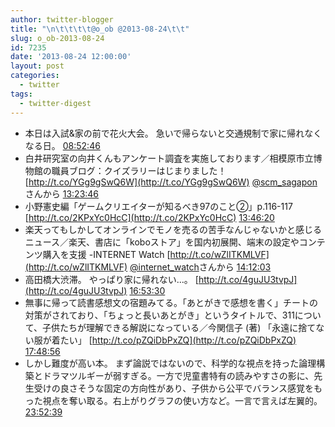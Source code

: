 ```yaml
---
author: twitter-blogger
title: "\n\t\t\t\t@o_ob @2013-08-24\t\t"
slug: o_ob-2013-08-24
id: 7235
date: '2013-08-24 12:00:00'
layout: post
categories:
  - twitter
tags:
  - twitter-digest
---
```


*   本日は入試&家の前で花火大会。 急いで帰らないと交通規制で家に帰れなくなる日。 [08:52:46](http://twitter.com/o_ob/statuses/371057457386106880)
*   白井研究室の向井くんもアンケート調査を実施しております／相模原市立博物館の職員ブログ：クイズラリーはじまりました！ [http://t.co/YGg9gSwQ6W](http://t.co/YGg9gSwQ6W) [@scm_sagapon](http://twitter.com/scm_sagapon)さんから [13:23:46](http://twitter.com/o_ob/statuses/371125655393402880)
*   小野憲史編「ゲームクリエイターが知るべき97のこと②」p.116-117 [http://t.co/2KPxYc0HcC](http://t.co/2KPxYc0HcC) [13:46:20](http://twitter.com/o_ob/statuses/371131336309739521)
*   楽天ってもしかしてオンラインでモノを売るの苦手なんじゃないかと感じるニュース／楽天、書店に「koboストア」を国内初展開、端末の設定やコンテンツ購入を支援 -INTERNET Watch [http://t.co/wZlITKMLVF](http://t.co/wZlITKMLVF) [@internet_watch](http://twitter.com/internet_watch)さんから [14:12:03](http://twitter.com/o_ob/statuses/371137806950625280)
*   高田橋大渋滞。 やっぱり家に帰れない...。 [http://t.co/4guJU3tvpJ](http://t.co/4guJU3tvpJ) [16:53:30](http://twitter.com/o_ob/statuses/371178439039934465)
*   無事に帰って読書感想文の宿題みてる。「あとがきで感想を書く」チートの対策がされており、「ちょっと長いあとがき」というタイトルで、311について、子供たちが理解できる解説になっている／今関信子 (著) 「永遠に捨てない服が着たい」 [http://t.co/pZQiDbPxZQ](http://t.co/pZQiDbPxZQ) [17:48:56](http://twitter.com/o_ob/statuses/371192389165019137)
*   しかし難度が高い本。 まず論説ではないので、科学的な視点を持った論理構築とドラマツルギーが弱すぎる。一方で児童書特有の読みやすさの影に、先生受けの良さそうな固定の方向性があり、子供から公平でバランス感覚をもった視点を奪い取る。右上がりグラフの使い方など。一言で言えば左翼的。 [23:52:39](http://twitter.com/o_ob/statuses/371283920471326720)